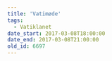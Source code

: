 ```yaml
---
title: 'Vatimøde'
tags:
  - Vatiklanet
date_start: 2017-03-08T18:00:00
date_end: 2017-03-08T21:00:00
old_id: 6697
---
```

